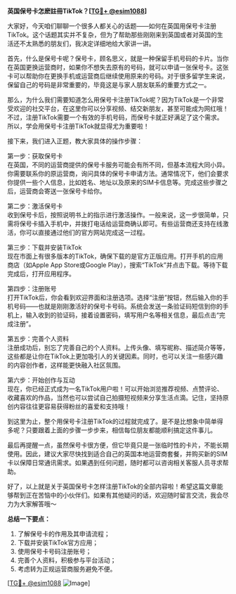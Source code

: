**英国保号卡怎麽註冊TikTok？[[TG💪+ @esim1088](https://t.me/s/esim1088)]**

大家好，今天咱们聊聊一个很多人都关心的话题——如何在英国用保号卡注册TikTok。这个话题其实并不复杂，但为了帮助那些刚刚来到英国或者对英国的生活还不太熟悉的朋友们，我决定详细地给大家讲一讲。

首先，什么是保号卡呢？保号卡，顾名思义，就是一种保留手机号码的卡片。当你在英国更换运营商时，如果你不想失去原有的号码，就可以申请一张保号卡。这张卡可以帮助你在更换手机或运营商后继续使用原来的号码。对于很多留学生来说，保留自己的号码是非常重要的，毕竟这是与家人朋友联系的重要方式之一。

那么，为什么我们需要知道怎么用保号卡注册TikTok呢？因为TikTok是一个非常受欢迎的社交平台，在这里你可以分享视频、结交新朋友，甚至可能成为网红哦！不过，注册TikTok需要一个有效的手机号码，而保号卡就正好满足了这个需求。所以，学会用保号卡注册TikTok就显得尤为重要啦！

接下来，我们进入正题，教大家具体的操作步骤：

第一步：获取保号卡  
在英国，不同的运营商提供的保号卡服务可能会有所不同，但基本流程大同小异。你需要联系你的原运营商，询问具体的保号卡申请方法。通常情况下，他们会要求你提供一些个人信息，比如姓名、地址以及原来的SIM卡信息等。完成这些步骤之后，运营商会寄送一张保号卡给你。

第二步：激活保号卡  
收到保号卡后，按照说明书上的指示进行激活操作。一般来说，这一步很简单，只需将保号卡插入手机中，并拨打电话给运营商确认即可。有些运营商还支持在线激活，你可以直接通过他们的官方网站完成这一过程。

第三步：下载并安装TikTok  
现在市面上有很多版本的TikTok，确保下载的是官方正版应用。打开手机的应用商店（如Apple App Store或Google Play），搜索“TikTok”并点击下载。等待下载完成后，打开应用程序。

第四步：注册账号  
打开TikTok后，你会看到欢迎界面和注册选项。选择“注册”按钮，然后输入你的手机号码——也就是刚刚激活好的保号卡号码。系统会发送一条验证码短信到你的手机上，输入收到的验证码，接着设置密码，填写用户名等相关信息，最后点击“完成注册”。

第五步：完善个人资料  
注册成功后，别忘了完善自己的个人资料。上传头像、填写昵称、描述简介等等，这些都是让你在TikTok上更加吸引人的关键因素。同时，也可以关注一些感兴趣的内容创作者，这样能更快融入社区氛围。

第六步：开始创作与互动  
现在，你已经正式成为一名TikTok用户啦！可以开始浏览推荐视频、点赞评论、收藏喜欢的作品，当然也可以尝试自己拍摄短视频来分享生活点滴。记住，坚持原创内容往往更容易获得粉丝的喜爱和支持哦！

到这里为止，整个用保号卡注册TikTok的过程就完成了。是不是比想象中简单得多呢？只要跟着上面的步骤一步步来，相信每位朋友都能顺利搞定这件事儿。

最后再提醒一点，虽然保号卡很方便，但它毕竟只是一张临时性的卡片，不能长期使用。因此，建议大家尽快找到适合自己的英国本地运营商套餐，并购买新的SIM卡以保障日常通讯需求。如果遇到任何问题，随时都可以咨询相关客服人员寻求帮助。

好了，以上就是关于英国保号卡怎样注册TikTok的全部内容啦！希望这篇文章能够帮到正在苦恼中的小伙伴们。如果有其他疑问的话，欢迎随时留言交流，我会尽力为大家解答哦～

**总结一下要点：**  
1. 了解保号卡的作用及其申请流程；  
2. 下载并安装TikTok官方应用；  
3. 使用保号卡号码注册账号；  
4. 完善个人资料，积极参与平台活动；  
5. 考虑转为正规运营商服务避免不便。

[[TG💪+ @esim1088](https://t.me/s/esim1088) ![Image](https://i.postimg.cc/4NQfJmqS/Snipaste-2025-05-13-00-14-12.png)]
